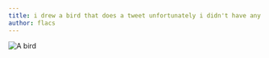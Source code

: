 ```yaml
---
title: i drew a bird that does a tweet unfortunately i didn't have any good paper so i drew it on some trash i hope you like it if not that's okay too okay bye i need to do laundry
author: flacs
---
```


<img src="../i_drew_a_bird.jpg" alt="A bird" style="max-width: 100%;">